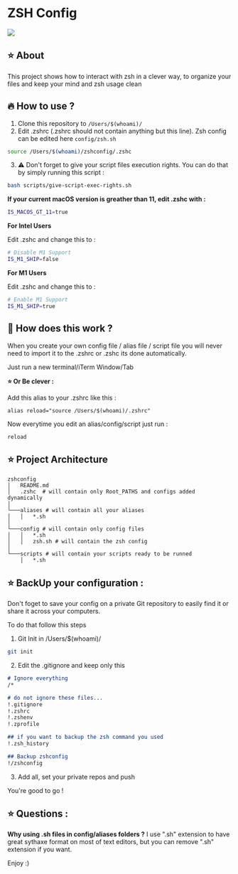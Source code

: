 # ZSH Config
![](https://img.shields.io/badge/version-1.0.0-green.svg)


## ⭐️ About 

This project shows how to interact with zsh in a clever way, to organize your files and keep your mind and zsh usage clean

## 🔥 How to use ?

1. Clone this repository to `/Users/$(whoami)/`  
2. Edit .zshrc (.zshrc should not contain anything but this line). Zsh config can be edited here `config/zsh.sh` 
```sh 
source /Users/$(whoami)/zshconfig/.zshc
```
3. ⚠️ Don't forget to give your script files execution rights. You can do that by simply running this script :
```sh
bash scripts/give-script-exec-rights.sh
``` 

**If your current macOS version is greather than 11, edit .zshc with :**

```sh
IS_MACOS_GT_11=true
```

**For Intel Users**

Edit .zshc and change this to :
```sh
# Disable M1 Support
IS_M1_SHIP=false
```

**For M1 Users**

Edit .zshc and change this to :
```sh
# Enable M1 Support
IS_M1_SHIP=true
```

## 🔆 How does this work ? 

When you create your own config file / alias file / script file you will never need to import it to the .zshrc or .zshc its done automatically. 

Just run a new terminal/iTerm Window/Tab

**⭐️ Or Be clever :**

Add this alias to your .zshrc like this :
```
alias reload="source /Users/$(whoami)/.zshrc"
```

Now everytime you edit an alias/config/script just run : 
```
reload
```

## ⭐️ Project Architecture 

```
zshconfig
│   README.md
│   .zshc  # will contain only Root_PATHS and configs added dynamically
│
└───aliases # will contain all your aliases
│   │   *.sh
│   
└───config # will contain only config files
│   │   *.sh
│   │   zsh.sh # will contain the zsh config
│   
└───scripts # will contain your scripts ready to be runned
    │   *.sh
```

## ⭐️ BackUp your configuration :

Don't foget to save your config on a private Git repository to easily find it or share it across your computers. 

To do that follow this steps

1. Git Init in  /Users/$(whoami)/
```sh
git init
```
2. Edit the .gitignore and keep only this
```md
# Ignore everything
/*

# do not ignore these files...
!.gitignore
!.zshrc
!.zshenv
!.zprofile

## if you want to backup the zsh command you used 
!.zsh_history

## Backup zshconfig
!/zshconfig
```
3. Add all, set your private repos and push

You're good to go !

## ⭐️ Questions :

**Why using .sh files in config/aliases folders ?**
I use ".sh" extension to have great sythaxe format on most of text editors, but you can remove ".sh" extension if you want. 

Enjoy :) 
